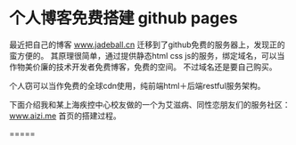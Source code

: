 个人博客免费搭建 github pages
=====
最近把自己的博客 <a href="http://www.jadeball.cn" target="_blank">www.jadeball.cn</a> 迁移到了github免费的服务器上，发现正的蛮方便的。
其原理很简单，通过提供静态html css js的服务，绑定域名，可以当作物美价廉的技术开发者免费博客，免费的空间。
不过域名还是要自己购买。

个人窃可以当作免费的全球cdn使用，纯前端html＋后端restful服务架构。

下面介绍我和某上海疾控中心校友做的一个为艾滋病、同性恋朋友们的服务社区：<a href="http://www.aizi.me" target="_blank">www.aizi.me</a> 首页的搭建过程。



=====